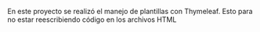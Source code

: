 En este proyecto se realizó el manejo de plantillas
con Thymeleaf.
Esto para no estar reescribiendo código en los
archivos HTML
